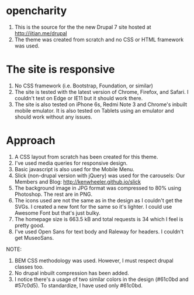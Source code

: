 # opencharity
1. This is the source for the the new Drupal 7 site hosted at http://iitian.me/drupal
2. The theme was created from scratch and no CSS or HTML framework was used.
 
# The site is responsive
1. No CSS framework (i.e. Bootstrap, Foundation, or similar)
2. The site is tested with the latest version of Chrome, Firefox, and Safari. I couldn't test on Edge or IE11 but it should work there.
3. The site is also tested on iPhone 6s, Redmi Note 3 and Chrome's inbuilt mobile emulator. It is also tested on Tablets using an emulator and should work without any issues.

# Approach
1. A CSS layout from scratch has been created for this theme.
2. I've used media queries for responsive design.
3. Basic javascript is also used for the Mobile Menu.
4. Slick (non-drupal version with jQuery) was used for the carousels: Our Members and Blog: http://kenwheeler.github.io/slick
5. The background image in JPG format was compressed to 80% using Photoshop. The rest are in PNG.
6. The icons used are not the same as in the design as I couldn't get the SVGs. I created a new font for the same so it's lighter. I could use Awesome Font but that's just bulky. 
7. The homepage size is 663.5 kB and total requests is 34 which I feel is pretty good.
8. I've used Open Sans for text body and Raleway for headers. I couldn't get MuseoSans.

NOTE: 
1. BEM CSS methodology was used. However, I must respect drupal classes too.
2. No drupal inbuilt compression has been added.
3. I notice there's a usage of two similar colors in the design (#61c0bd and #57c0d5). To standardize, I have used only #61c0bd.


